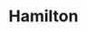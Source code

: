---
title: Hamilton
crosslinks:
- youtubefactsbot
- metacanada
- youtubot
- autotldr
- HBGG
- u_imguralbumbot
- AskReddit
- LifeProTips
- WTF
- hamiltonmusical
- McMaster
- kitchener
- canada
- news
- HamiltontheMusical
- Roadcam
- canadaguns
- bestof
- winnipegjets
- literacy
---